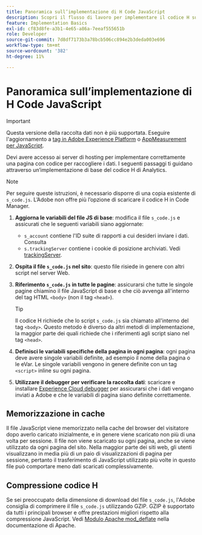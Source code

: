 ```yaml
---
title: Panoramica sull’implementazione di H Code JavaScript
description: Scopri il flusso di lavoro per implementare il codice H sul tuo sito.
feature: Implementation Basics
exl-id: cf83d8fe-a3b1-4e65-a86a-7eeaf555651b
role: Developer
source-git-commit: 7d8df7173b3a78bcb506cc894e2b3deda003e696
workflow-type: tm+mt
source-wordcount: '382'
ht-degree: 11%

---
```


# Panoramica sull’implementazione di H Code JavaScript

>[!IMPORTANT]
>
>Questa versione della raccolta dati non è più supportata. Eseguire l&#39;aggiornamento a [tag in Adobe Experience Platform](../../launch/overview.md) o [AppMeasurement per JavaScript](../overview.md).

Devi avere accesso ai server di hosting per implementare correttamente una pagina con codice per raccogliere i dati. I seguenti passaggi ti guidano attraverso un’implementazione di base del codice H di Analytics.

>[!NOTE]
>
>Per seguire queste istruzioni, è necessario disporre di una copia esistente di `s_code.js`. L’Adobe non offre più l’opzione di scaricare il codice H in Code Manager.

1. **Aggiorna le variabili del file JS di base**: modifica il file `s_code.js` e assicurati che le seguenti variabili siano aggiornate:
   * `s_account` contiene l&#39;ID suite di rapporti a cui desideri inviare i dati. Consulta
   * `s.trackingServer` contiene i cookie di posizione archiviati. Vedi [trackingServer](../../vars/config-vars/trackingserver.md).
1. **Ospita il file `s_code.js` nel sito**: questo file risiede in genere con altri script nel server Web.
1. **Riferimento `s_code.js` in tutte le pagine**: assicurarsi che tutte le singole pagine chiamino il file JavaScript di base e che ciò avvenga all&#39;interno del tag HTML `<body>` (non il tag `<head>`).

   >[!TIP]
   >
   >Il codice H richiede che lo script `s_code.js` sia chiamato all&#39;interno del tag `<body>`. Questo metodo è diverso da altri metodi di implementazione, la maggior parte dei quali richiede che i riferimenti agli script siano nel tag `<head>`.
1. **Definisci le variabili specifiche della pagina in ogni pagina**: ogni pagina deve avere singole variabili definite, ad esempio il nome della pagina o le eVar. Le singole variabili vengono in genere definite con un tag `<script>` inline su ogni pagina.
1. **Utilizzare il debugger per verificare la raccolta dati**: scaricare e installare [Experience Cloud debugger](../../validate/debugger.md) per assicurarsi che i dati vengano inviati a Adobe e che le variabili di pagina siano definite correttamente.

## Memorizzazione in cache

Il file JavaScript viene memorizzato nella cache del browser del visitatore dopo averlo caricato inizialmente, e in genere viene scaricato non più di una volta per sessione. Il file non viene scaricato su ogni pagina, anche se viene utilizzato da ogni pagina del sito. Nella maggior parte dei siti web, gli utenti visualizzano in media più di un paio di visualizzazioni di pagina per sessione, pertanto il trasferimento di JavaScript utilizzato più volte in questo file può comportare meno dati scaricati complessivamente.

## Compressione codice H

Se sei preoccupato della dimensione di download del file `s_code.js`, l&#39;Adobe consiglia di comprimere il file `s_code.js` utilizzando GZIP. GZIP è supportato da tutti i principali browser e offre prestazioni migliori rispetto alla compressione JavaScript. Vedi [Modulo Apache mod_deflate](https://httpd.apache.org/docs/current/mod/mod_deflate.html) nella documentazione di Apache.
